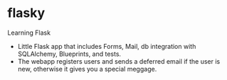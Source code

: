 # flasky
Learning Flask

- Little Flask app that includes Forms, Mail, db integration with SQLAlchemy, Blueprints, and tests.
- The webapp registers users and sends a deferred email if the user is new, otherwise it gives you a special meggage.
